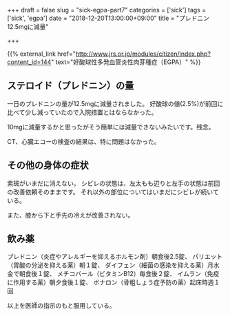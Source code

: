 +++
draft = false
slug = "sick-egpa-part7"
categories = ['sick']
tags = ['sick', 'egpa']
date = "2018-12-20T13:00:00+09:00"
title = "プレドニン12.5mgに減量"

+++

{{% external_link href="http://www.jrs.or.jp/modules/citizen/index.php?content_id=144" text="好酸球性多発血管炎性肉芽種症（EGPA）" %}}

## ステロイド（プレドニン）の量
一日のプレドニンの量が12.5mgに減量されました。
好酸球の値(2.5%)が前回に比べて少し減っていたので入院措置とはならなかった。

<!--more-->

10mgに減量するかと思ったがそう簡単には減量できないみたいです。残念。

CT、心臓エコーの検査の結果は、特に問題はなかった。

## その他の身体の症状
紫斑がいまだに消えない。
シビレの状態は、左太もも辺りと左手の状態は前回の改善依頼そのままです。
それ以外の部位についてはいまだにシビレが続いている。

また、膝から下と手先の冷えが改善されない。

## 飲み薬
プレドニン（炎症やアレルギーを抑えるホルモン剤）朝食後2.5錠、
パリエット（胃酸の分泌を抑える薬）朝１錠、
ダイフェン（細菌の感染を抑える薬）月水金で朝食後１錠、
メチコバール（ビタミンB12）毎食後２錠、
イムラン（免疫に作用する薬）朝夕食後１錠、
ボナロン（骨粗しょう症予防の薬）起床時週１回

以上を医師の指示のもと服用している。

